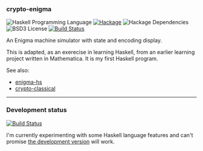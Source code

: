 ### crypto-enigma

![Haskell Programming Language](https://img.shields.io/badge/language-Haskell-blue.svg)
[![Hackage](https://img.shields.io/hackage/v/crypto-enigma.svg)](https://hackage.haskell.org/package/crypto-enigma)
![Hackage Dependencies](https://img.shields.io/hackage-deps/v/crypto-enigma.svg)
![BSD3 License](http://img.shields.io/badge/license-BSD3-brightgreen.svg)
[![Build Status](https://travis-ci.org/orome/crypto-enigma.svg?branch=hackage)](https://travis-ci.org/orome/crypto-enigma)

An Enigma machine simulator with state and encoding display.

This is adapted, as an exerecise in learning Haskell, from an earlier learning project written in Mathematica.
It is my first Haskell program.

See also:

* [enigma-hs](https://github.com/kc1212/enigma-hs)
* [crypto-classical](https://github.com/fosskers/crypto-classical)

---

### Development status

[![Build Status](https://travis-ci.org/orome/crypto-enigma.svg?branch=develop)](https://travis-ci.org/orome/crypto-enigma)

I'm currently experimenting with some Haskell language features and can't promise 
[the development version](https://github.com/orome/crypto-enigma/tree/develop) 
will work.